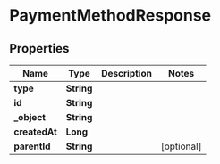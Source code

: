 

# PaymentMethodResponse

## Properties

Name | Type | Description | Notes
------------ | ------------- | ------------- | -------------
**type** | **String** |  | 
**id** | **String** |  | 
**_object** | **String** |  | 
**createdAt** | **Long** |  | 
**parentId** | **String** |  |  [optional]




